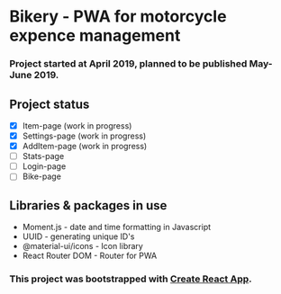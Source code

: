 # Bikery - PWA for motorcycle expence management

### Project started at April 2019, planned to be published May-June 2019.

## Project status
- [x] Item-page (work in progress)
- [x] Settings-page (work in progress)
- [x] AddItem-page (work in progress)
- [ ] Stats-page
- [ ] Login-page
- [ ] Bike-page

## Libraries & packages in use
- Moment.js - date and time formatting in Javascript
- UUID - generating unique ID's
- @material-ui/icons - Icon library
- React Router DOM - Router for PWA


### This project was bootstrapped with [Create React App](https://github.com/facebook/create-react-app).


